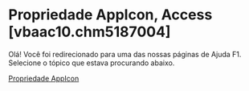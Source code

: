 
# Propriedade AppIcon, Access [vbaac10.chm5187004]

Olá! Você foi redirecionado para uma das nossas páginas de Ajuda F1. Selecione o tópico que estava procurando abaixo.

[Propriedade AppIcon](http://msdn.microsoft.com/library/e322784a-39f4-0055-c15e-5051a382c68e%28Office.15%29.aspx)
